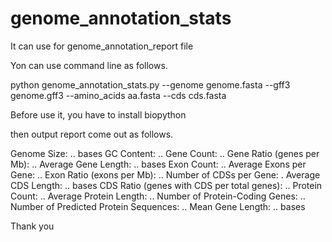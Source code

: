 # genome_annotation_stats
It can use for genome_annotation_report file

Yon can use command line as follows.

python genome_annotation_stats.py --genome genome.fasta --gff3 genome.gff3 --amino_acids aa.fasta --cds cds.fasta

Before use it, you have to install biopython

then output report come out as follows.

Genome Size: .. bases
GC Content: ..
Gene Count: ..
Gene Ratio (genes per Mb): ..
Average Gene Length: .. bases
Exon Count: ..
Average Exons per Gene: ..
Exon Ratio (exons per Mb): ..
Number of CDSs per Gene: .
Average CDS Length: .. bases
CDS Ratio (genes with CDS per total genes): ..
Protein Count: ..
Average Protein Length: ..
Number of Protein-Coding Genes: ..
Number of Predicted Protein Sequences: ..
Mean Gene Length: .. bases

Thank you
